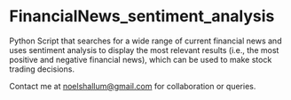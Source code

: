 # FinancialNews_sentiment_analysis
Python Script that searches for a wide range of current financial news and uses sentiment analysis to display the most relevant results (i.e., the most positive and negative financial news), which can be used to make stock trading decisions.

Contact me at noelshallum@gmail.com for collaboration or queries.
